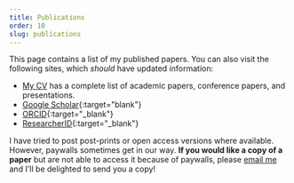 ```yaml
---
title: Publications
order: 10
slug: publications
---
```


This page contains a list of my published papers.
You can also visit the following sites, which *should* have updated information:

* [My CV](https://jamesdossgollin.me/fullcv/CV_Doss-Gollin_James.pdf) has a complete list of academic papers, conference papers, and presentations.
* [Google Scholar](https://scholar.google.com/citations?user=6ifLBBsAAAAJ&hl=en){:target="blank"}
* [ORCID](https://orcid.org/0000-0002-3428-2224){:target="_blank"}
* [ResearcherID](https://researcherid.com/rid/J-4273-2014){:target="_blank"}

I have tried to post post-prints or open access versions where available.
However, paywalls sometimes get in our way.
**If you would like a copy of a paper** but are not able to access it because of paywalls, please [email me](mailto:james-dossgollin@columbia.edu) and I'll be delighted to send you a copy!

<!--
[@DossGollin:2018bn]
[@Farnham:2018gs]
[@DossGollin:2015hf]
-->
